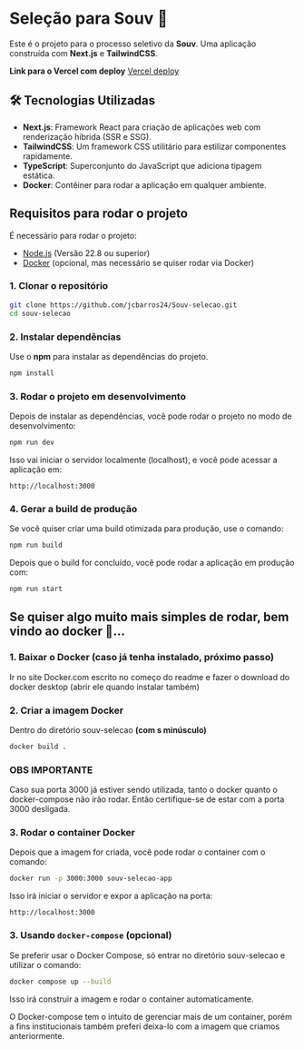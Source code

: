
# Seleção para Souv 🚀

Este é o projeto para o processo seletivo da **Souv**. Uma aplicação construída com **Next.js** e **TailwindCSS**. 

**Link para o Vercel com deploy**
[Vercel deploy](https://souv-selecao.vercel.app/)


## 🛠️ Tecnologias Utilizadas

- **Next.js**: Framework React para criação de aplicações web com renderização híbrida (SSR e SSG).
- **TailwindCSS**: Um framework CSS utilitário para estilizar componentes rapidamente.
- **TypeScript**: Superconjunto do JavaScript que adiciona tipagem estática.
- **Docker**: Contêiner para rodar a aplicação em qualquer ambiente.


## Requisitos para rodar o projeto

É necessário para rodar o projeto: 

- [Node.js](https://nodejs.org/en/) (Versão 22.8 ou superior)
- [Docker](https://www.docker.com/) (opcional, mas necessário se quiser rodar via Docker)


### 1. Clonar o repositório

```bash
git clone https://github.com/jcbarros24/Souv-selecao.git
cd souv-selecao
```

### 2. Instalar dependências

Use o **npm** para instalar as dependências do projeto.

```bash
npm install
```

### 3. Rodar o projeto em desenvolvimento

Depois de instalar as dependências, você pode rodar o projeto no modo de desenvolvimento:

```bash
npm run dev
```

Isso vai iniciar o servidor localmente (localhost), e você pode acessar a aplicação em:

```
http://localhost:3000
```

### 4. Gerar a build de produção

Se você quiser criar uma build otimizada para produção, use o comando:

```bash
npm run build
```

Depois que o build for concluído, você pode rodar a aplicação em produção com:

```bash
npm run start
```

## Se quiser algo muito mais simples de rodar, bem vindo ao docker 🐳...


### 1. Baixar o Docker (caso já tenha instalado, próximo passo)

Ir no site Docker.com escrito no começo do readme e fazer o download do docker desktop (abrir ele quando instalar também)

### 2. Criar a imagem Docker

Dentro do diretório souv-selecao **(com s minúsculo)**

```bash
docker build .
```

### OBS IMPORTANTE
Caso sua porta 3000 já estiver sendo utilizada, tanto o docker quanto o docker-compose não irão rodar. Então certifique-se
de estar com a porta 3000 desligada.


### 3. Rodar o container Docker 

Depois que a imagem for criada, você pode rodar o container com o comando:


```bash
docker run -p 3000:3000 souv-selecao-app
```

Isso irá iniciar o servidor e expor a aplicação na porta:

```
http://localhost:3000
```


### 3. Usando `docker-compose` (opcional)

Se preferir usar o Docker Compose, só entrar no diretório souv-selecao e utilizar o comando:

```bash
docker compose up --build
```

Isso irá construir a imagem e rodar o container automaticamente.

O Docker-compose tem o intuito de gerenciar mais de um container, porém a fins institucionais também preferi deixa-lo 
com a imagem que criamos anteriormente.




